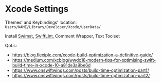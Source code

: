 # Xcode Settings

Themes' and Keybindings' location: `Users/NAME/Library/Developer/Xcode/UserData/`

Install [Swimat](https://github.com/Jintin/Swimat), [SwiftLint](https://github.com/realm/SwiftLint), Comment Wrapper, Text Toolset

QoLs:
* https://blog.flexiple.com/xcode-build-optimization-a-definitive-guide/
* https://medium.com/xcblog/wwdc18-modern-tips-for-optimising-swift-build-time-in-xcode-10-a81de3a9be6d
* https://www.onswiftwings.com/posts/build-time-optimization-part1/
* https://www.onswiftwings.com/posts/build-time-optimization-part2/
